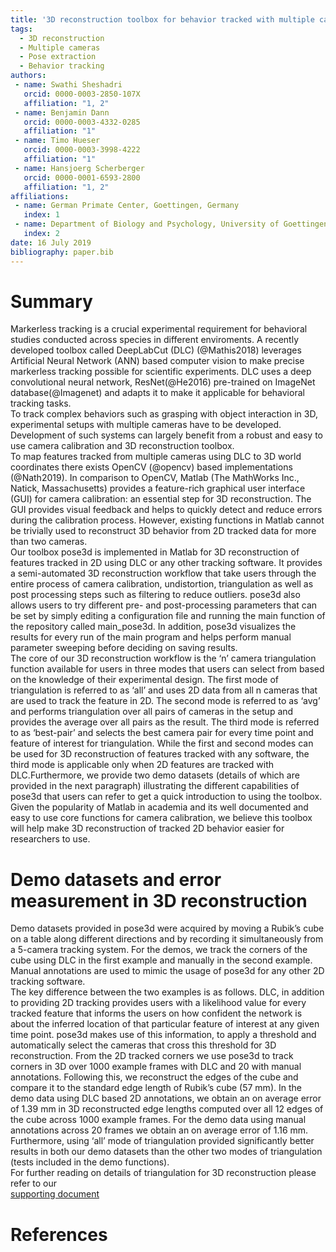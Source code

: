 ```yaml
---
title: '3D reconstruction toolbox for behavior tracked with multiple cameras'
tags:
  - 3D reconstruction
  - Multiple cameras
  - Pose extraction
  - Behavior tracking
authors:
 - name: Swathi Sheshadri
   orcid: 0000-0003-2850-107X
   affiliation: "1, 2"
 - name: Benjamin Dann
   orcid: 0000-0003-4332-0285
   affiliation: "1"
 - name: Timo Hueser
   orcid: 0000-0003-3998-4222
   affiliation: "1"
 - name: Hansjoerg Scherberger
   orcid: 0000-0001-6593-2800
   affiliation: "1, 2"
affiliations:
 - name: German Primate Center, Goettingen, Germany
   index: 1
 - name: Department of Biology and Psychology, University of Goettingen, Germany
   index: 2
date: 16 July 2019
bibliography: paper.bib
---
```


# Summary
Markerless tracking is a crucial experimental requirement for behavioral studies conducted across species in different enviroments. A recently developed toolbox called DeepLabCut (DLC) (@Mathis2018) leverages Artificial Neural Network (ANN) based computer vision to make precise markerless tracking possible for scientific experiments. DLC uses a deep convolutional neural network, ResNet(@He2016) pre-trained on ImageNet database(@Imagenet) and adapts it to make it applicable for behavioral tracking tasks. <br/> To track complex behaviors such as grasping with object interaction in 3D, experimental setups with multiple cameras have to be developed. Development of such systems can largely benefit from a robust and easy to use camera calibration and 3D reconstruction toolbox. <br/> To map features tracked from multiple cameras using DLC to 3D world coordinates there exists OpenCV (@opencv) based implementations (@Nath2019). In comparison to OpenCV, Matlab (The MathWorks Inc., Natick, Massachusetts) provides a feature-rich graphical user interface (GUI) for camera calibration: an essential step for 3D reconstruction. The GUI provides visual feedback and helps to quickly detect and reduce errors during the calibration process. However, existing functions in Matlab cannot be trivially used to reconstruct 3D behavior from 2D tracked data for more than two cameras. <br/>
Our toolbox pose3d is implemented in Matlab for 3D reconstruction of features tracked in 2D using DLC or any other tracking software. It provides a semi-automated 3D reconstruction workflow that take users through the entire process of camera calibration, undistortion, triangulation as well as post processing steps such as filtering to reduce outliers. pose3d also allows users to try different pre- and post-processing parameters that can be set by simply editing a configuration file and running the main function of the repository called main_pose3d. In addition, pose3d visualizes the results for every run of the main program and helps perform manual parameter sweeping before deciding on saving results. <br/> The core of our 3D reconstruction workflow is the ‘n’ camera triangulation function available for users in three modes that users can select from based on the knowledge of their experimental design.  The first mode of triangulation is referred to as ‘all’ and uses 2D data from all n cameras that are used to track the feature in 2D. The second mode is referred to as ‘avg’ and performs triangulation over all pairs of cameras in the setup and provides the average over all pairs as the result. The third mode is referred to as ‘best-pair’ and selects the best camera pair for every time point and feature of interest for triangulation. While the first and second modes can be used for 3D reconstruction of features tracked with any software, the third mode is applicable only when 2D features are tracked with DLC.Furthermore, we provide two demo datasets (details of which are provided in the next paragraph) illustrating the different capabilities of pose3d that users can refer to get a quick introduction to using the toolbox. <br/>Given the popularity of Matlab in academia and its well documented and easy to use core functions for camera calibration, we believe this toolbox will help make 3D reconstruction of tracked 2D behavior easier for researchers to use. 
# Demo datasets and error measurement in 3D reconstruction 
Demo datasets provided in pose3d were acquired by moving a Rubik’s cube on a table along different directions and by recording it simultaneously from a 5-camera tracking system. For the demos, we track the corners of the cube using DLC in the first example and manually in the second example. Manual annotations are used to mimic the usage of pose3d for any other 2D tracking software. <br/>
The key difference between the two examples is as follows. DLC, in addition to providing 2D tracking provides users with a likelihood value for every tracked feature that informs the users on how confident the network is about the inferred location of that particular feature of interest at any given time point. pose3d makes use of this information, to apply a threshold and automatically select the cameras that cross this threshold for 3D reconstruction. 
From the 2D tracked corners we use pose3d to track corners in 3D over 1000 example frames with DLC and 20 with manual annotations. Following this, we reconstruct the edges of the cube and compare it to the standard edge length of Rubik’s cube (57 mm). In the demo data using DLC based 2D annotations, we obtain an on average error of 1.39 mm in 3D reconstructed edge lengths computed over all 12 edges of the cube across 1000 example frames.  For the demo data using manual annotations across 20 frames we obtain an on average error of 1.16 mm. Furthermore, using ‘all’ mode of triangulation provided significantly better results in both our demo datasets than the other two modes of triangulation (tests included in the demo functions). <br/>
For further reading on details of triangulation for 3D reconstruction please refer to our <br/>
[supporting document](Appendix.pdf)
# References
